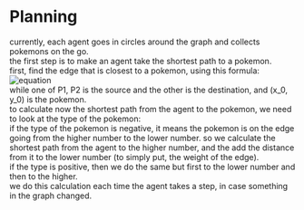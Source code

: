 # Planning
currently, each agent goes in circles around the graph and collects pokemons on the go.\
the first step is to make an agent take the shortest path to a pokemon.\
first, find the edge that is closest to a pokemon, using this formula:\
![equation](https://wikimedia.org/api/rest_v1/media/math/render/svg/aad3f60fa75c4e1dcbe3c1d3a3792803b6e78bf6)\
while one of P1, P2 is the source and the other is the destination, and (x_0, y_0) is the pokemon.\
to calculate now the shortest path from the agent to the pokemon, we need to look at the type of the pokemon:\
if the type of the pokemon is negative, it means the pokemon is on the edge going from the higher number to the lower number. so we calculate the shortest path from the agent to the higher number, and the add the distance from it to the lower number (to simply put, the weight of the edge).\
if the type is positive, then we do the same but first to the lower number and then to the higher.\
we do this calculation each time the agent takes a step, in case something in the graph changed.
